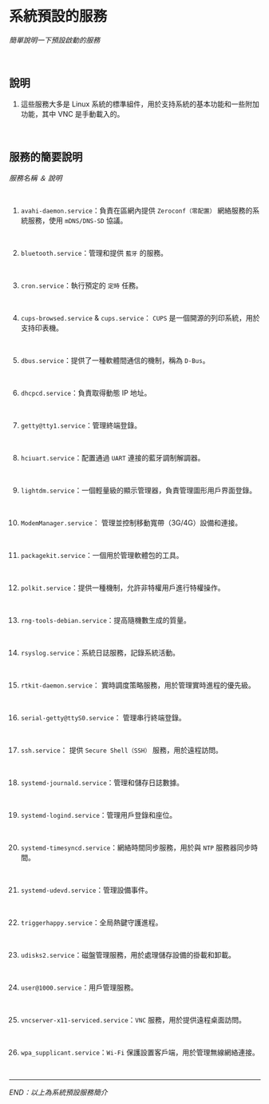 # 系統預設的服務

_簡單說明一下預設啟動的服務_

<br>

## 說明

1. 這些服務大多是 Linux 系統的標準組件，用於支持系統的基本功能和一些附加功能，其中 VNC 是手動載入的。

<br>

## 服務的簡要說明

_服務名稱 ＆ 說明_

<br>

1. `avahi-daemon.service`：負責在區網內提供 `Zeroconf（零配置）` 網絡服務的系統服務，使用 `mDNS/DNS-SD` 協議。

<br>

2. `bluetooth.service`：管理和提供 `藍牙` 的服務。

<br>

3. `cron.service`：執行預定的 `定時` 任務。

<br>

4. `cups-browsed.service` & `cups.service`： `CUPS` 是一個開源的列印系統，用於支持印表機。

<br>

5. `dbus.service`：提供了一種軟體間通信的機制，稱為 `D-Bus`。

<br>

6. `dhcpcd.service`：負責取得動態 IP 地址。

<br>

7. `getty@tty1.service`：管理終端登錄。

<br>

8. `hciuart.service`：配置通過 `UART` 連接的藍牙調制解調器。

<br>

9. `lightdm.service`：一個輕量級的顯示管理器，負責管理圖形用戶界面登錄。

<br>

10. `ModemManager.service`： 管理並控制移動寬帶（3G/4G）設備和連接。

<br>

11. `packagekit.service`：一個用於管理軟體包的工具。

<br>

12. `polkit.service`：提供一種機制，允許非特權用戶進行特權操作。

<br>

13. `rng-tools-debian.service`：提高隨機數生成的質量。

<br>

14. `rsyslog.service`：系統日誌服務，記錄系統活動。

<br>

15. `rtkit-daemon.service`： 實時調度策略服務，用於管理實時進程的優先級。

<br>

16. `serial-getty@ttyS0.service`： 管理串行終端登錄。

<br>

17. `ssh.service`： 提供 `Secure Shell（SSH）` 服務，用於遠程訪問。

<br>

18. `systemd-journald.service`：管理和儲存日誌數據。

<br>

19. `systemd-logind.service`：管理用戶登錄和座位。

<br>

20. `systemd-timesyncd.service`：網絡時間同步服務，用於與 `NTP` 服務器同步時間。

<br>

21. `systemd-udevd.service`：管理設備事件。

<br>

22. `triggerhappy.service`：全局熱鍵守護進程。

<br>

23. `udisks2.service`：磁盤管理服務，用於處理儲存設備的掛載和卸載。

<br>

24. `user@1000.service`：用戶管理服務。

<br>

25. `vncserver-x11-serviced.service`：`VNC` 服務，用於提供遠程桌面訪問。

<br>

26. `wpa_supplicant.service`：`Wi-Fi` 保護設置客戶端，用於管理無線網絡連接。

<br>

___

_END：以上為系統預設服務簡介_
